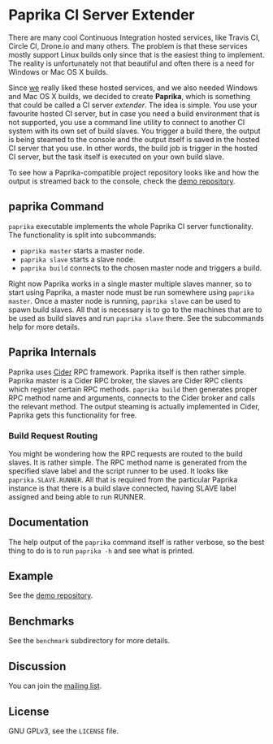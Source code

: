 # Paprika CI Server Extender #

There are many cool Continuous Integration hosted services, like Travis CI,
Circle CI, Drone.io and many others. The problem is that these services mostly
support Linux builds only since that is the easiest thing to implement. The
reality is unfortunately not that beautiful and often there is a need for
Windows or Mac OS X builds.

Since [we](https://www.salsitasoft.com) really liked these hosted services, and
we also needed Windows and Mac OS X builds, we decided to create **Paprika**,
which is something that could be called a CI server *extender*. The idea is simple.
You use your favourite hosted CI server, but in case you need a build environment
that is not supported, you use a command line utility to connect to another
CI system with its own set of build slaves. You trigger a build there, the
output is being steamed to the console and the output itself is saved in the
hosted CI server that you use. In other words, the build job is trigger in the
hosted CI server, but the task itself is executed on your own build slave.

To see how a Paprika-compatible project repository looks like and how the output
is streamed back to the console, check the
[demo repository](https://github.com/paprikaci/paprika-example).

## paprika Command

`paprika` executable implements the whole Paprika CI server functionality. The
functionality is split into subcommands:

* `paprika master` starts a master node.
* `paprika slave` starts a slave node.
* `paprika build` connects to the chosen master node and triggers a build.

Right now Paprika works in a single master multiple slaves manner, so to start
using Paprika, a master node must be run somewhere using `paprika master`. Once
a master node is running, `paprika slave` can be used to spawn build slaves. All
that is necessary is to go to the machines that are to be used as build slaves
and run `paprika slave` there. See the subcommands help for more details.

## Paprika Internals ##

Paprika uses [Cider](https://github.com/cider) RPC framework. Paprika itself is
then rather simple. Paprika master is a Cider RPC broker, the slaves are Cider
RPC clients which register certain RPC methods. `paprika build` then generates
proper RPC method name and arguments, connects to the Cider broker and calls
the relevant method. The output steaming is actually implemented in Cider,
Paprika gets this functionality for free.

### Build Request Routing ###

You might be wondering how the RPC requests are routed to the build slaves. It
is rather simple. The RPC method name is generated from the specified slave
label and the script runner to be used. It looks like `paprika.SLAVE.RUNNER`.
All that is required from the particular Paprika instance is that there is a
build slave connected, having SLAVE label assigned and being able to run RUNNER.

## Documentation ##

The help output of the `paprika` command itself is rather verbose, so the best
thing to do is to run `paprika -h` and see what is printed.

## Example ##

See the [demo repository](https://github.com/paprikaci/paprika-example).

## Benchmarks ##

See the `benchmark` subdirectory for more details.

## Discussion ##

You can join the [mailing list](https://groups.google.com/forum/#!forum/paprikaci).

## License ##

GNU GPLv3, see the `LICENSE` file.
